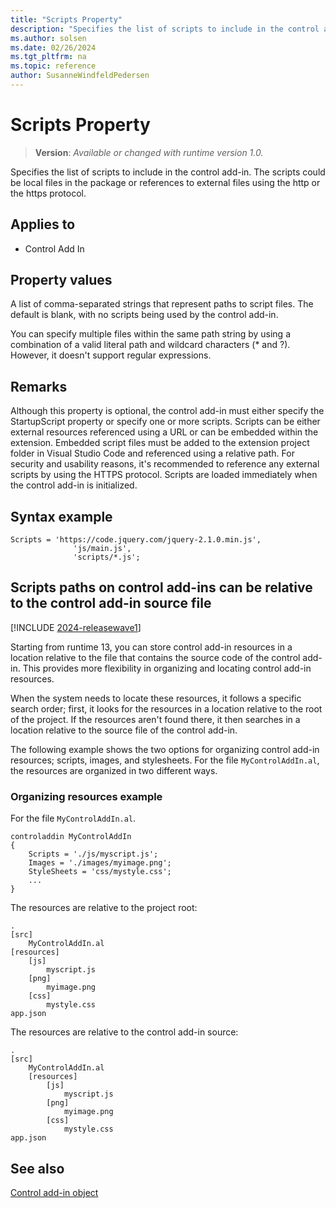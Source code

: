 ```yaml
---
title: "Scripts Property"
description: "Specifies the list of scripts to include in the control add-in."
ms.author: solsen
ms.date: 02/26/2024
ms.tgt_pltfrm: na
ms.topic: reference
author: SusanneWindfeldPedersen
---
```

[//]: # (START>DO_NOT_EDIT)
[//]: # (IMPORTANT:Do not edit any of the content between here and the END>DO_NOT_EDIT.)
[//]: # (Any modifications should be made in the .xml files in the ModernDev repo.)
# Scripts Property
> **Version**: _Available or changed with runtime version 1.0._

Specifies the list of scripts to include in the control add-in. The scripts could be local files in the package or references to external files using the http or the https protocol.

## Applies to
-   Control Add In

[//]: # (IMPORTANT: END>DO_NOT_EDIT)


## Property values

A list of comma-separated strings that represent paths to script files. The default is blank, with no scripts being used by the control add-in. 

You can specify multiple files within the same path string by using a combination of a valid literal path and wildcard characters (* and ?). However, it doesn't support regular expressions.

## Remarks 

Although this property is optional, the control add-in must either specify the StartupScript property or specify one or more scripts. Scripts can be either external resources referenced using a URL or can be embedded within the extension. Embedded script files must be added to the extension project folder in Visual Studio Code and referenced using a relative path. For security and usability reasons, it's recommended to reference any external scripts by using the HTTPS protocol. Scripts are loaded immediately when the control add-in is initialized. 

## Syntax example

```AL
Scripts = 'https://code.jquery.com/jquery-2.1.0.min.js',
              'js/main.js',
              'scripts/*.js';
```

## Scripts paths on control add-ins can be relative to the control add-in source file

[!INCLUDE [2024-releasewave1](../../includes/2024-releasewave1.md)]

Starting from runtime 13, you can store control add-in resources in a location relative to the file that contains the source code of the control add-in. This provides more flexibility in organizing and locating control add-in resources.

When the system needs to locate these resources, it follows a specific search order; first, it looks for the resources in a location relative to the root of the project. If the resources aren't found there, it then searches in a location relative to the source file of the control add-in. 

The following example shows the two options for organizing control add-in resources; scripts, images, and stylesheets. For the file `MyControlAddIn.al`, the resources are organized in two different ways.

### Organizing resources example

For the file `MyControlAddIn.al`.

```al
controladdin MyControlAddIn
{
    Scripts = './js/myscript.js';
    Images = './images/myimage.png';
    StyleSheets = 'css/mystyle.css';
    ...
}
```

The resources are relative to the project root:

```
.
[src]
    MyControlAddIn.al
[resources]
    [js]
        myscript.js
    [png]
        myimage.png
    [css]
        mystyle.css
app.json
```

The resources are relative to the control add-in source:

```
.
[src]
    MyControlAddIn.al
    [resources]
        [js]
            myscript.js
        [png]
            myimage.png
        [css]
            mystyle.css
app.json
```


## See also

[Control add-in object](../devenv-control-addin-object.md)  
